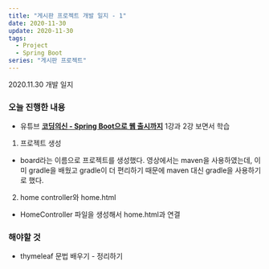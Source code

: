 ```yaml
---
title: "게시판 프로젝트 개발 일지 - 1"
date: 2020-11-30
update: 2020-11-30
tags:
  - Project
  - Spring Boot
series: "게시판 프로젝트"
---
```


2020.11.30 개발 일지

### 오늘 진행한 내용
- 유튜브 <b>[코딩의신 - Spring Boot으로 웹 출시까지](https://www.youtube.com/watch?v=FYkn9KOfkx0&list=PLPtc9qD1979DG675XufGs0-gBeb2mrona)</b> 1강과 2강 보면서 학습

1. 프로젝트 생성
- board라는 이름으로 프로젝트를 생성했다. 영상에서는 maven을 사용하였는데, 이미 gradle을 배웠고 gradle이 더 편리하기 때문에 maven 대신 gradle을 사용하기로 했다.

2. home controller와 home.html
- HomeController 파일을 생성해서 home.html과 연결

### 해야할 것
- thymeleaf 문법 배우기 - 정리하기
